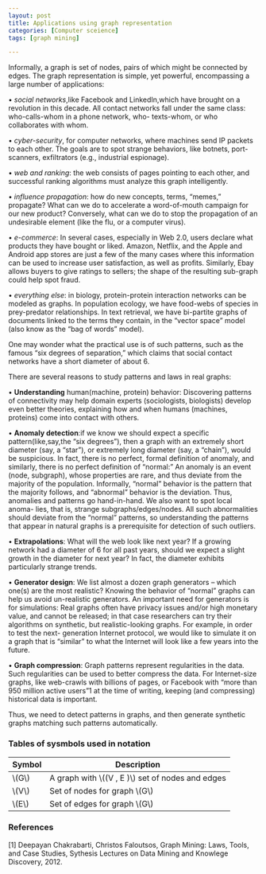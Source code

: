 ```yaml
---
layout: post
title: Applications using graph representation
categories: [Computer sceience]
tags: [graph mining]

---
```


<script type="text/javascript"  src="http://cdn.mathjax.org/mathjax/latest/MathJax.js?config=TeX-AMS-MML_HTMLorMML"></script>

Informally, a graph is set of nodes, pairs of which might be connected by edges. The graph representation is simple, yet powerful, encompassing a large number of applications:
• *social networks*,like Facebook and LinkedIn,which have brought on a revolution in this decade. All contact networks fall under the same class: who-calls-whom in a phone network, who- texts-whom, or who collaborates with whom.
• *cyber-security*, for computer networks, where machines send IP packets to each other. The goals are to spot strange behaviors, like botnets, port-scanners, exfiltrators (e.g., industrial espionage).
• *web and ranking*: the web consists of pages pointing to each other, and successful ranking algorithms must analyze this graph intelligently.
• *influence propagation*: how do new concepts, terms, “memes,” propagate? What can we do to accelerate a word-of-mouth campaign for our new product? Conversely, what can we do to stop the propagation of an undesirable element (like the flu, or a computer virus).
• *e-commerce*: In several cases, especially in Web 2.0, users declare what products they have bought or liked. Amazon, Netflix, and the Apple and Android app stores are just a few of the many cases where this information can be used to increase user satisfaction, as well as profits. Similarly, Ebay allows buyers to give ratings to sellers; the shape of the resulting sub-graph could help spot fraud.
• *everything else*: in biology, protein-protein interaction networks can be modeled as graphs. In population ecology, we have food-webs of species in prey-predator relationships. In text retrieval, we have bi-partite graphs of documents linked to the terms they contain, in the “vector space” model (also know as the “bag of words” model).

One may wonder what the practical use is of such patterns, such as the famous “six degrees
of separation,” which claims that social contact networks have a short diameter of about 6. 

There are several reasons to study patterns and laws in real graphs:

• **Understanding** human(machine, protein) behavior: Discovering patterns of connectivity may help domain experts (sociologists, biologists) develop even better theories, explaining how and when humans (machines, proteins) come into contact with others.
• **Anomaly detection**:if we know we should expect a specific pattern(like,say,the “six degrees”), then a graph with an extremely short diameter (say, a “star”), or extremely long diameter (say, a “chain”), would be suspicious. In fact, there is no perfect, formal definition of anomaly, and similarly, there is no perfect definition of “normal:” An anomaly is an event (node, subgraph), whose properties are rare, and thus deviate from the majority of the population. Informally, “normal” behavior is the pattern that the majority follows, and “abnormal” behavior is the deviation. Thus, anomalies and patterns go hand-in-hand. We also want to spot local anoma- lies, that is, strange subgraphs/edges/nodes. All such abnormalities should deviate from the “normal” patterns, so understanding the patterns that appear in natural graphs is a prerequisite for detection of such outliers.
• **Extrapolations**: What will the web look like next year? If a growing network had a diameter of 6 for all past years, should we expect a slight growth in the diameter for next year? In fact, the diameter exhibits particularly strange trends.
• **Generator design**: We list almost a dozen graph generators – which one(s) are the most realistic? Knowing the behavior of “normal” graphs can help us avoid un-realistic generators. An important need for generators is for simulations: Real graphs often have privacy issues and/or high monetary value, and cannot be released; in that case researchers can try their algorithms on synthetic, but realistic-looking graphs. For example, in order to test the next- generation Internet protocol, we would like to simulate it on a graph that is “similar” to what the Internet will look like a few years into the future.
• **Graph compression**: Graph patterns represent regularities in the data. Such regularities can be used to better compress the data. For Internet-size graphs, like web-crawls with billions of pages, or Facebook with “more than 950 million active users”1 at the time of writing, keeping (and compressing) historical data is important.
Thus, we need to detect patterns in graphs, and then generate synthetic graphs matching such patterns automatically. 

### Tables of sysmbols used in notation


Symbol    |   Description
--------|------
\\(G\\) |   A graph with \\((V , E )\\) set of nodes and edges
\\(V\\) | Set of nodes for graph \\(G\\)
\\(E\\) | Set of edges for graph \\(G\\)


### References
[1] Deepayan Chakrabarti, Christos Faloutsos, Graph Mining: Laws, Tools, and Case Studies, Sythesis Lectures on Data Mining and Knowlege Discovery, 2012.




